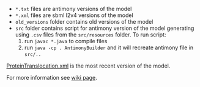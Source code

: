 * `*.txt` files are antimony versions of the model
* `*.xml` files are sbml l2v4 versions of the model
* `old_versions` folder contains old versions of the model
* `src` folder contains script for antimony version of the model generating using `.csv` files from the `src/resources` folder.   To run script:
  1. run `javac *.java` to compile files
  2. run `java -cp . AntimonyBuilder` and it will recreate antimony file in `src/..`

[ProteinTranslocation.xml](https://github.com/whole-cell-tutors/whole-cell-reduced/blob/master/ProteinTranslocation/ProteinTranslocation.xml) is the most recent version of the model.

For more information see [wiki page](https://github.com/whole-cell-tutors/whole-cell-reduced/wiki/Protein-Translocation).
